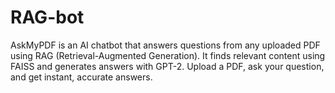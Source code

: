 # RAG-bot
AskMyPDF is an AI chatbot that answers questions from any uploaded PDF using RAG (Retrieval-Augmented Generation). It finds relevant content using FAISS and generates answers with GPT-2. Upload a PDF, ask your question, and get instant, accurate answers.
